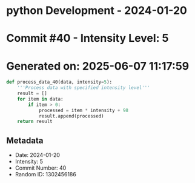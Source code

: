 ﻿# python Development - 2024-01-20
# Commit #40 - Intensity Level: 5
# Generated on: 2025-06-07 11:17:59
```python
def process_data_40(data, intensity=5):
    '''Process data with specified intensity level'''
    result = []
    for item in data:
        if item > 0:
            processed = item * intensity + 98
            result.append(processed)
    return result
```
## Metadata
- Date: 2024-01-20
- Intensity: 5
- Commit Number: 40
- Random ID: 1302456186
